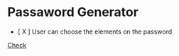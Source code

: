 # Passaword Generator
- [ X ] User can choose the elements on the password

[Check](https://wasixxd.github.io/App-Ideas/RandomPasswordGenerator/index.html)
